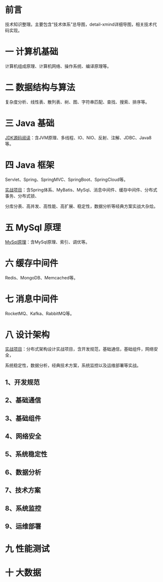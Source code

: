 # 前言

技术知识整理。主要包含“技术体系”总导图，detail-xmind详细导图，相关技术代码实现。

# 一 计算机基础

计算机组成原理、计算机网络、操作系统、编译原理等。

# 二 数据结构与算法

复杂度分析、线性表、散列表、树、图、字符串匹配、查找、搜索、排序等。

# 三 Java 基础

[JDK源码阅读](https://github.com/yihonglei/jdk-source-code-reading)：含JVM原理、多线程、IO、NIO、反射、注解、JDBC、Java8等。

# 四 Java 框架

Servlet、Spring、SpringMVC、SpringBoot、SpringCloud等。

[实战项目](https://github.com/yihonglei/daisy-framework)：含Spring体系、MyBatis、MySql、消息中间件、缓存中间件、分布式事务、分布式锁、

分库分表、高并发、高性能、高扩展、稳定性，数据分析等经典方案实战大杂烩。

# 五 MySql 原理

[MySql原理](https://blog.csdn.net/yhl_jxy/category_9285628.html)：含MySql原理、索引、调优等。

# 六 缓存中间件

Redis、MongoDB、Memcached等。

# 七 消息中间件

RocketMQ、Kafka、RabbitMQ等。

# 八 设计架构

[实战项目](https://github.com/yihonglei/daisy-framework)：分布式架构设计实战项目，含开发规范，基础通信，基础组件，网络安全，

系统稳定性，数据分析，经典技术方案，系统监控以及运维部署等实战。

## 1、开发规范

## 2、基础通信

## 3、基础组件

## 4、网络安全

## 5、系统稳定性

## 6、数据分析

## 7、技术方案

## 8、系统监控

## 9、运维部署

# 九 性能测试

# 十 大数据
